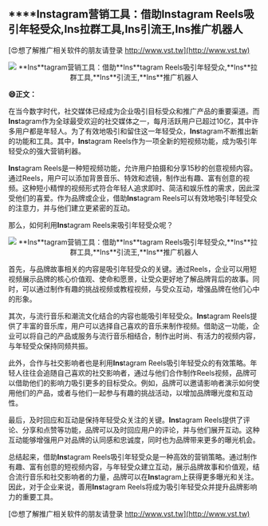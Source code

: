 ## ****Ins**tagram营销工具：借助**Ins**tagram Reels吸引年轻受众,**Ins**拉群工具,**Ins**引流王,**Ins**推广机器人**

[😍想了解推广相关软件的朋友请登录 http://www.vst.tw](http://www.vst.tw)

 <center><img src="https://vst.tw/MP4/tuiguang/png/2.png" alt="**Ins**tagram营销工具：借助**Ins**tagram Reels吸引年轻受众,**Ins**拉群工具,**Ins**引流王,**Ins**推广机器人"></center>

**😄正文：**

在当今数字时代，社交媒体已经成为企业吸引目标受众和推广产品的重要渠道。而**Ins**tagram作为全球最受欢迎的社交媒体之一，每月活跃用户已超过10亿，其中许多用户都是年轻人。为了有效地吸引和留住这一年轻受众，**Ins**tagram不断推出新的功能和工具。其中，**Ins**tagram Reels作为一项全新的短视频功能，成为吸引年轻受众的强大营销利器。

**Ins**tagram Reels是一种短视频功能，允许用户拍摄和分享15秒的创意视频内容。通过Reels，用户可以添加背景音乐、特效和滤镜，制作出有趣、富有创意的视频。这种短小精悍的视频形式符合年轻人追求即时、简洁和娱乐性的需求，因此深受他们的喜爱。作为品牌或企业，借助**Ins**tagram Reels可以有效地吸引年轻受众的注意力，并与他们建立更紧密的互动。

那么，如何利用**Ins**tagram Reels来吸引年轻受众呢？

 <center><img src="https://vst.tw/MP4/tuiguang/png/5.png" alt="**Ins**tagram营销工具：借助**Ins**tagram Reels吸引年轻受众,**Ins**拉群工具,**Ins**引流王,**Ins**推广机器人"></center>

首先，与品牌故事相关的内容是吸引年轻受众的关键。通过Reels，企业可以用短视频展示品牌的核心价值观、使命和愿景，让受众更好地了解品牌背后的故事。同时，可以通过制作有趣的挑战视频或教程视频，与受众互动，增强品牌在他们心中的形象。

其次，与流行音乐和潮流文化结合的内容也能吸引年轻受众。**Ins**tagram Reels提供了丰富的音乐库，用户可以选择自己喜欢的音乐来制作视频。借助这一功能，企业可以将自己的产品或服务与流行音乐相结合，制作出时尚、有活力的视频内容，与年轻受众保持同频共振。

此外，合作与社交影响者也是利用**Ins**tagram Reels吸引年轻受众的有效策略。年轻人往往会追随自己喜欢的社交影响者，通过与他们合作制作Reels视频，品牌可以借助他们的影响力吸引更多的目标受众。例如，品牌可以邀请影响者演示如何使用他们的产品，或者与他们一起参与有趣的挑战活动，以增加品牌曝光度和互动性。

最后，及时回应和互动是保持年轻受众关注的关键。**Ins**tagram Reels提供了评论、分享和点赞等功能，品牌可以及时回应用户的评论，并与他们展开互动。这种互动能够增强用户对品牌的认同感和忠诚度，同时也为品牌带来更多的曝光机会。

总结起来，借助**Ins**tagram Reels吸引年轻受众是一种高效的营销策略。通过制作有趣、富有创意的短视频内容，与年轻受众建立互动，展示品牌故事和价值观，结合流行音乐和社交影响者的力量，品牌可以在**Ins**tagram上获得更多曝光和关注。因此，对于企业来说，善用**Ins**tagram Reels将成为吸引年轻受众并提升品牌影响力的重要工具。

[😍想了解推广相关软件的朋友请登录 http://www.vst.tw](http://www.vst.tw)



